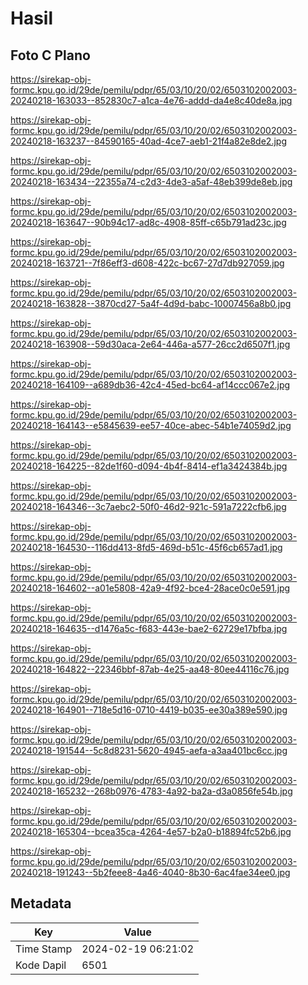# Hasil

## Foto C Plano

https://sirekap-obj-formc.kpu.go.id/29de/pemilu/pdpr/65/03/10/20/02/6503102002003-20240218-163033--852830c7-a1ca-4e76-addd-da4e8c40de8a.jpg

https://sirekap-obj-formc.kpu.go.id/29de/pemilu/pdpr/65/03/10/20/02/6503102002003-20240218-163237--84590165-40ad-4ce7-aeb1-21f4a82e8de2.jpg

https://sirekap-obj-formc.kpu.go.id/29de/pemilu/pdpr/65/03/10/20/02/6503102002003-20240218-163434--22355a74-c2d3-4de3-a5af-48eb399de8eb.jpg

https://sirekap-obj-formc.kpu.go.id/29de/pemilu/pdpr/65/03/10/20/02/6503102002003-20240218-163647--90b94c17-ad8c-4908-85ff-c65b791ad23c.jpg

https://sirekap-obj-formc.kpu.go.id/29de/pemilu/pdpr/65/03/10/20/02/6503102002003-20240218-163721--7f86eff3-d608-422c-bc67-27d7db927059.jpg

https://sirekap-obj-formc.kpu.go.id/29de/pemilu/pdpr/65/03/10/20/02/6503102002003-20240218-163828--3870cd27-5a4f-4d9d-babc-10007456a8b0.jpg

https://sirekap-obj-formc.kpu.go.id/29de/pemilu/pdpr/65/03/10/20/02/6503102002003-20240218-163908--59d30aca-2e64-446a-a577-26cc2d6507f1.jpg

https://sirekap-obj-formc.kpu.go.id/29de/pemilu/pdpr/65/03/10/20/02/6503102002003-20240218-164109--a689db36-42c4-45ed-bc64-af14ccc067e2.jpg

https://sirekap-obj-formc.kpu.go.id/29de/pemilu/pdpr/65/03/10/20/02/6503102002003-20240218-164143--e5845639-ee57-40ce-abec-54b1e74059d2.jpg

https://sirekap-obj-formc.kpu.go.id/29de/pemilu/pdpr/65/03/10/20/02/6503102002003-20240218-164225--82de1f60-d094-4b4f-8414-ef1a3424384b.jpg

https://sirekap-obj-formc.kpu.go.id/29de/pemilu/pdpr/65/03/10/20/02/6503102002003-20240218-164346--3c7aebc2-50f0-46d2-921c-591a7222cfb6.jpg

https://sirekap-obj-formc.kpu.go.id/29de/pemilu/pdpr/65/03/10/20/02/6503102002003-20240218-164530--116dd413-8fd5-469d-b51c-45f6cb657ad1.jpg

https://sirekap-obj-formc.kpu.go.id/29de/pemilu/pdpr/65/03/10/20/02/6503102002003-20240218-164602--a01e5808-42a9-4f92-bce4-28ace0c0e591.jpg

https://sirekap-obj-formc.kpu.go.id/29de/pemilu/pdpr/65/03/10/20/02/6503102002003-20240218-164635--d1476a5c-f683-443e-bae2-62729e17bfba.jpg

https://sirekap-obj-formc.kpu.go.id/29de/pemilu/pdpr/65/03/10/20/02/6503102002003-20240218-164822--22346bbf-87ab-4e25-aa48-80ee44116c76.jpg

https://sirekap-obj-formc.kpu.go.id/29de/pemilu/pdpr/65/03/10/20/02/6503102002003-20240218-164901--718e5d16-0710-4419-b035-ee30a389e590.jpg

https://sirekap-obj-formc.kpu.go.id/29de/pemilu/pdpr/65/03/10/20/02/6503102002003-20240218-191544--5c8d8231-5620-4945-aefa-a3aa401bc6cc.jpg

https://sirekap-obj-formc.kpu.go.id/29de/pemilu/pdpr/65/03/10/20/02/6503102002003-20240218-165232--268b0976-4783-4a92-ba2a-d3a0856fe54b.jpg

https://sirekap-obj-formc.kpu.go.id/29de/pemilu/pdpr/65/03/10/20/02/6503102002003-20240218-165304--bcea35ca-4264-4e57-b2a0-b18894fc52b6.jpg

https://sirekap-obj-formc.kpu.go.id/29de/pemilu/pdpr/65/03/10/20/02/6503102002003-20240218-191243--5b2feee8-4a46-4040-8b30-6ac4fae34ee0.jpg


## Metadata

| Key        | Value               |
| ---------- | ------------------- |
| Time Stamp | 2024-02-19 06:21:02 |
| Kode Dapil | 6501                |



